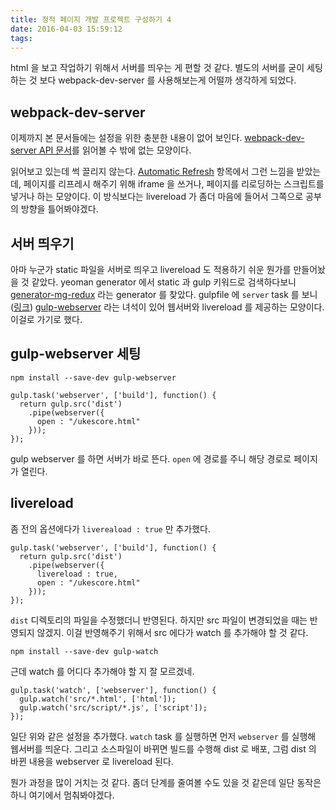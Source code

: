 ```yaml
---
title: 정적 페이지 개발 프로젝트 구성하기 4
date: 2016-04-03 15:59:12
tags:
---
```


html 을 보고 작업하기 위해서 서버를 띄우는 게 편할 것 같다. 별도의 서버를 굳이 세팅하는 것 보다 webpack-dev-server 를 사용해보는게 어떨까 생각하게 되었다.

## webpack-dev-server
이제까지 본 문서들에는 설정을 위한 충분한 내용이 없어 보인다. [webpack-dev-server API 문서](http://webpack.github.io/docs/webpack-dev-server.html)를 읽어볼 수 밖에 없는 모양이다.

읽어보고 있는데 썩 끌리지 않는다. [Automatic Refresh](http://webpack.github.io/docs/webpack-dev-server.html#automatic-refresh) 항목에서 그런 느낌을 받았는데, 페이지를 리프레시 해주기 위해 iframe 을 쓰거나, 페이지를 리로딩하는 스크립트를 넣거나 하는 모양이다. 이 방식보다는 livereload 가 좀더 마음에 들어서 그쪽으로 공부의 방향을 틀어봐야겠다.

## 서버 띄우기
아마 누군가 static 파일을 서버로 띄우고 livereload 도 적용하기 쉬운 뭔가를 만들어놨을 것 같았다. yeoman generator 에서 static 과 gulp 키워드로 검색하다보니 [generator-mg-redux](https://github.com/ethanmuller/generator-mg-redux/) 라는 generator 를 찾았다. gulpfile 에 `server` task 를 보니 ([링크](https://github.com/ethanmuller/generator-mg-redux/blob/master/app/templates/tasks/server.coffee)) [gulp-webserver](https://github.com/schickling/gulp-webserver) 라는 녀석이 있어 웹서버와 livereload 를 제공하는 모양이다. 이걸로 가기로 했다.


## gulp-webserver 세팅
```
npm install --save-dev gulp-webserver
```

```
gulp.task('webserver', ['build'], function() {
  return gulp.src('dist')
    .pipe(webserver({
      open : "/ukescore.html"
    }));
});
```
gulp webserver 를 하면 서버가 바로 뜬다. `open` 에 경로를 주니 해당 경로로 페이지가 열린다.

## livereload

좀 전의 옵션에다가 `livereaload : true` 만 추가했다.
```
gulp.task('webserver', ['build'], function() {
  return gulp.src('dist')
    .pipe(webserver({
      livereload : true,
      open : "/ukescore.html"
    }));
});
```

`dist` 디렉토리의 파일을 수정했더니 반영된다. 하지만 src 파일이 변경되었을 때는 반영되지 않겠지. 이걸 반영해주기 위해서 src 에다가 watch 를 추가해야 할 것 같다.

```
npm install --save-dev gulp-watch
```

근데 watch 를 어디다 추가해야 할 지 잘 모르겠네.

```
gulp.task('watch', ['webserver'], function() {
  gulp.watch('src/*.html', ['html']);
  gulp.watch('src/script/*.js', ['script']);
});
```

일단 위와 같은 설정을 추가했다. `watch` task 를 실행하면 먼저 `webserver` 를 실행해 웹서버를 띄운다. 그리고 소스파일이 바뀌면 빌드를 수행해 dist 로 배포, 그럼 dist 의 바뀐 내용을 webserver 로 livereload 된다.

뭔가 과정을 많이 거치는 것 같다. 좀더 단계를 줄여볼 수도 있을 것 같은데 일단 동작은 하니 여기에서 멈춰봐야겠다.
